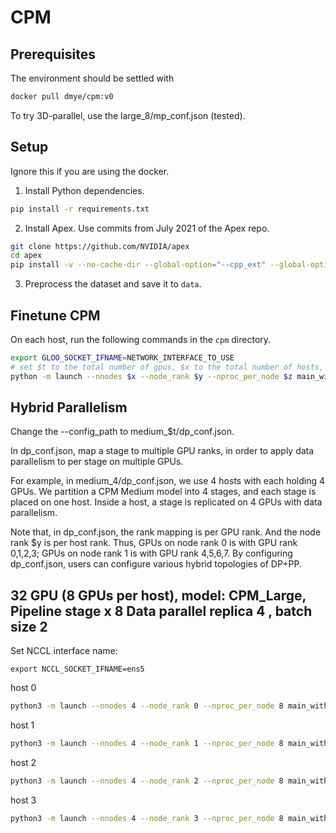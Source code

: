 # CPM

## Prerequisites 

The environment should be settled with 
```bash 
docker pull dmye/cpm:v0 
```

To try 3D-parallel, use the large_8/mp_conf.json (tested). 


## Setup

Ignore this if you are using the docker. 

1. Install Python dependencies.
```bash
pip install -r requirements.txt
```

2. Install Apex. Use commits from July 2021 of the Apex repo. 
```bash
git clone https://github.com/NVIDIA/apex
cd apex
pip install -v --no-cache-dir --global-option="--cpp_ext" --global-option="--cuda_ext" ./
```

3. Preprocess the dataset and save it to `data`.

## Finetune CPM

On each host, run the following commands in the `cpm` directory.
```bash
export GLOO_SOCKET_IFNAME=NETWORK_INTERFACE_TO_USE
# set $t to the total number of gpus, $x to the total number of hosts, $y to the rank of each host (e.g., four hosts with node rank 0, 1, 2, 3), $z to the number of gpus per host and $addr to the master address
python -m launch --nnodes $x --node_rank $y --nproc_per_node $z main_with_runtime.py --data_dir data --master_addr $addr --module medium_$t --checkpoint_dir output --partition medium_$t/vpipe.json --sync_mode asp --distributed_backend gloo -b 2 --lr 0.000600 --lr_policy polynomial --weight-decay 0.000000 --epochs 20 --print-freq 100 --verbose 0 --num_ranks_in_server $z --config_path medium_$t/mp_conf.json
```

## Hybrid Parallelism 

Change the --config_path to medium_$t/dp_conf.json.

In dp_conf.json, map a stage to multiple GPU ranks, in order to apply data parallelism to per stage on multiple GPUs.

For example, in medium_4/dp_conf.json, we use 4 hosts with each holding 4 GPUs. We partition a CPM Medium model into 4 stages, and 
each stage is placed on one host. Inside a host, a stage is 
replicated on 4 GPUs with data parallelism. 

Note that, in dp_conf.json, the rank mapping is per GPU rank. And the node rank $y is per host rank. Thus, GPUs on node rank 0 is with GPU rank 0,1,2,3; GPUs on node rank 1 is with GPU rank 4,5,6,7. By configuring dp_conf.json, users can configure various hybrid topologies of DP+PP.

<!-- python3 -m launch --nnodes 1 --node_rank 0 --nproc_per_node 4 main_with_runtime.py --data_dir data --master_addr localhost --module medium_4 --checkpoint_dir output --partition medium_4/vpipe.json --sync_mode asp --distributed_backend gloo -b 2 --lr 0.000600 --lr_policy polynomial --weight-decay 0.000000 --epochs 20 --print-freq 100 --verbose 0 --num_ranks_in_server 4 --config_path medium_4/mp_conf.json -->

## 32 GPU (8 GPUs per host), model: CPM_Large, Pipeline stage  x 8  Data parallel replica 4 , batch size 2

Set NCCL interface name:

```export NCCL_SOCKET_IFNAME=ens5```


host 0 

```bash
python3 -m launch --nnodes 4 --node_rank 0 --nproc_per_node 8 main_with_runtime.py --data_dir data --master_addr localhost --module large_8 --checkpoint_dir output --partition large_8/gpipe.json --sync_mode asp --distributed_backend nccl --lr 0.000600 --lr_policy polynomial --weight-decay 0.000000 --epochs 20 --print-freq 10 --verbose 0 --num_ranks_in_server 8 --config_path large_8/32dp_conf.json -b 1
```
host 1 
```bash
python3 -m launch --nnodes 4 --node_rank 1 --nproc_per_node 8 main_with_runtime.py --data_dir data --master_addr 172.31.7.136 --module large_8 --checkpoint_dir output --partition large_8/gpipe.json --sync_mode asp --distributed_backend nccl --lr 0.000600 --lr_policy polynomial --weight-decay 0.000000 --epochs 20 --print-freq 10 --verbose 0 --num_ranks_in_server 8 --config_path large_8/32dp_conf.json -b 1
```
host 2
```bash
python3 -m launch --nnodes 4 --node_rank 2 --nproc_per_node 8 main_with_runtime.py --data_dir data --master_addr 172.31.7.136 --module large_8 --checkpoint_dir output --partition large_8/gpipe.json --sync_mode asp --distributed_backend nccl --lr 0.000600 --lr_policy polynomial --weight-decay 0.000000 --epochs 20 --print-freq 10 --verbose 0 --num_ranks_in_server 8 --config_path large_8/32dp_conf.json -b 1
```
host 3
```bash
python3 -m launch --nnodes 4 --node_rank 3 --nproc_per_node 8 main_with_runtime.py --data_dir data --master_addr 172.31.7.136 --module large_8 --checkpoint_dir output --partition large_8/gpipe.json --sync_mode asp --distributed_backend nccl --lr 0.000600 --lr_policy polynomial --weight-decay 0.000000 --epochs 20 --print-freq 10 --verbose 0 --num_ranks_in_server 8 --config_path large_8/32dp_conf.json -b 1
```
